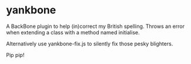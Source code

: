 yankbone
========

A BackBone plugin to help (in)correct my British spelling. Throws an error when extending a class with a method named initialise.

Alternatively use yankbone-fix.js to silently fix those pesky blighters.

Pip pip!